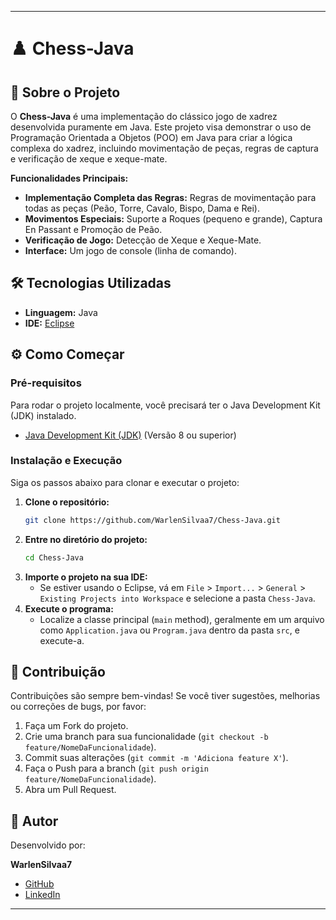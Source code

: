 -----

# ♟️ Chess-Java

## 🚀 Sobre o Projeto

O **Chess-Java** é uma implementação do clássico jogo de xadrez desenvolvida puramente em Java. Este projeto visa demonstrar o uso de Programação Orientada a Objetos (POO) em Java para criar a lógica complexa do xadrez, incluindo movimentação de peças, regras de captura e verificação de xeque e xeque-mate.

**Funcionalidades Principais:**

  * **Implementação Completa das Regras:** Regras de movimentação para todas as peças (Peão, Torre, Cavalo, Bispo, Dama e Rei).
  * **Movimentos Especiais:** Suporte a Roques (pequeno e grande), Captura En Passant e Promoção de Peão.
  * **Verificação de Jogo:** Detecção de Xeque e Xeque-Mate.
  * **Interface:** Um jogo de console (linha de comando).

## 🛠️ Tecnologias Utilizadas

  * **Linguagem:** Java
  * **IDE:** [Eclipse](https://www.eclipse.org/)

## ⚙️ Como Começar

### Pré-requisitos

Para rodar o projeto localmente, você precisará ter o Java Development Kit (JDK) instalado.

  * [Java Development Kit (JDK)](https://www.oracle.com/java/technologies/downloads/) (Versão 8 ou superior)

### Instalação e Execução

Siga os passos abaixo para clonar e executar o projeto:

1.  **Clone o repositório:**
    ```bash
    git clone https://github.com/WarlenSilvaa7/Chess-Java.git
    ```
2.  **Entre no diretório do projeto:**
    ```bash
    cd Chess-Java
    ```
3.  **Importe o projeto na sua IDE:**
      * Se estiver usando o Eclipse, vá em `File` \> `Import...` \> `General` \> `Existing Projects into Workspace` e selecione a pasta `Chess-Java`.
4.  **Execute o programa:**
      * Localize a classe principal (`main` method), geralmente em um arquivo como `Application.java` ou `Program.java` dentro da pasta `src`, e execute-a.

## 🤝 Contribuição

Contribuições são sempre bem-vindas\! Se você tiver sugestões, melhorias ou correções de bugs, por favor:

1.  Faça um Fork do projeto.
2.  Crie uma branch para sua funcionalidade (`git checkout -b feature/NomeDaFuncionalidade`).
3.  Commit suas alterações (`git commit -m 'Adiciona feature X'`).
4.  Faça o Push para a branch (`git push origin feature/NomeDaFuncionalidade`).
5.  Abra um Pull Request.

## 👤 Autor

Desenvolvido por:

**WarlenSilvaa7**

  * [GitHub](https://www.google.com/search?q=https://github.com/WarlenSilvaa7)
  * [LinkedIn](https://www.linkedin.com/in/warlen-silva-84606a26a)

-----
